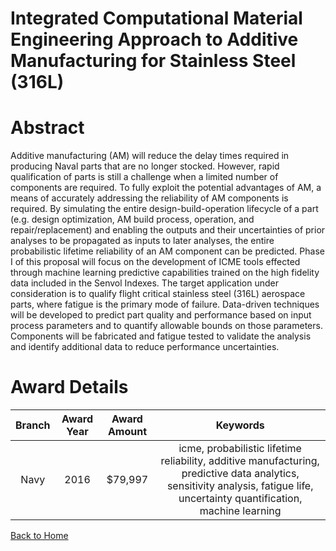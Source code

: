 
Integrated Computational Material Engineering Approach to Additive Manufacturing for Stainless Steel (316L)
===========================================================================================================

# Abstract


Additive manufacturing (AM) will reduce the delay times required in producing Naval parts that are no longer stocked. However, rapid qualification of parts is still a challenge when a limited number of components are required. To fully exploit the potential advantages of AM, a means of accurately addressing the reliability of AM components is required. By simulating the entire design-build-operation lifecycle of a part (e.g. design optimization, AM build process, operation, and repair/replacement) and enabling the outputs and their uncertainties of prior analyses to be propagated as inputs to later analyses, the entire probabilistic lifetime reliability of an AM component can be predicted. Phase I of this proposal will focus on the development of ICME tools effected through machine learning predictive capabilities trained on the high fidelity data included in the Senvol Indexes. The target application under consideration is to qualify flight critical stainless steel (316L) aerospace parts, where fatigue is the primary mode of failure. Data-driven techniques will be developed to predict part quality and performance based on input process parameters and to quantify allowable bounds on those parameters. Components will be fabricated and fatigue tested to validate the analysis and identify additional data to reduce performance uncertainties.  

# Award Details

|Branch|Award Year|Award Amount|Keywords|
| :---: | :---: | :---: | :---: |
|Navy|2016|$79,997|icme, probabilistic lifetime reliability, additive manufacturing, predictive data analytics, sensitivity analysis, fatigue life, uncertainty quantification, machine learning|
  
  


[Back to Home](https://github.com/chrischow/dod_sbir_awards/DJ/#1935)